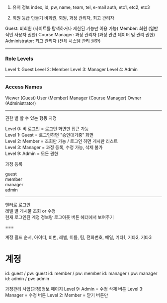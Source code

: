 1. 유저 정보
index, id, pw, name, team, tel, e-mail auth, etc1, etc2, etc3

2. 회원 등급 만들기
비회원, 회원, 과정 관리자, 최고 관리자


Guest: 비회원 (사이트를 탐색하거나 제한된 기능만 이용 가능)
Member: 회원 (일반적인 사용자 권한)
Course Manager: 과정 관리자 (과정 관련 데이터 및 관리 권한)
Administrator: 최고 관리자 (전체 시스템 관리 권한)


---
### Role Levels
Level 1: Guest
Level 2: Member
Level 3: Manager
Level 4: Admin

---
### Access Names
Viewer (Guest)
User (Member)
Manager (Course Manager)
Owner (Administrator)


----

권한 별 할 수 있는 행동 지정

Level 0: 비 로그인 = 로그인 화면만 접근 가능   
Level 1: Guest = 로그인하면 "승인대기중" 화면    
Level 2: Member = 조회만 가능 / 로그인 하면 게시판 리스트   
Level 3: Manager = 과정 등록, 수정 가능, 삭제 불가   
Level 9: Admin = 모든 권한

과정 등록

guest   
member   
manager   
admin   

----
엔터로 로그인   
레벨 별 게시물 조회 or 수정   
현재 로그인된 계정 정보랑 로그아웃 버튼 헤더에서 보여주기

===

계정 필드
순서, 아이디, 비번, 레벨, 이름, 팀, 전화번호, 메일, 기타1, 기타2, 기타3



# 계정
id: guest / pw: guest
id: member / pw: member
id: manager / pw: manager
id: admin / pw: admin




과정관리
사업(과정)정보 페이지
Level 9: Admin = 수정 삭제 버튼
Level 3: Manager = 수정 버튼
Level 2: Member = 닫기 버튼만
